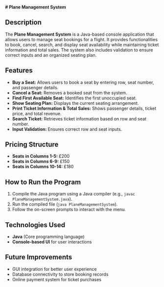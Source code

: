 **# Plane Management System**

## Description
The **Plane Management System** is a Java-based console application that allows users to manage seat bookings for a flight. It provides functionalities to book, cancel, search, and display seat availability while maintaining ticket information and total sales. The system also includes validation to ensure correct inputs and an organized seating plan.

## Features
- **Buy a Seat:** Allows users to book a seat by entering row, seat number, and passenger details.
- **Cancel a Seat:** Removes a booked seat from the system.
- **Find First Available Seat:** Identifies the first unoccupied seat.
- **Show Seating Plan:** Displays the current seating arrangement.
- **Print Ticket Information & Total Sales:** Shows passenger details, ticket price, and total revenue.
- **Search Ticket:** Retrieves ticket information based on row and seat number.
- **Input Validation:** Ensures correct row and seat inputs.

## Pricing Structure
- **Seats in Columns 1-5:** £200
- **Seats in Columns 6-9:** £150
- **Seats in Columns 10-14:** £180

## How to Run the Program
1. Compile the Java program using a Java compiler (e.g., `javac PlaneManagementSystem.java`).
2. Run the compiled file (`java PlaneManagementSystem`).
3. Follow the on-screen prompts to interact with the menu.

## Technologies Used
- **Java** (Core programming language)
- **Console-based UI** for user interactions

## Future Improvements
- GUI integration for better user experience
- Database connectivity to store booking records
- Online payment system for ticket purchases

